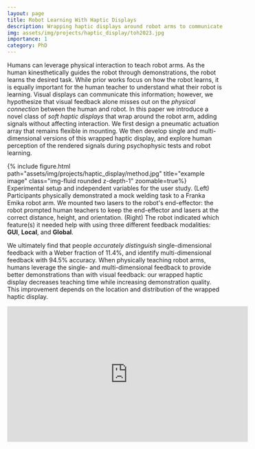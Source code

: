 ```yaml
---
layout: page
title: Robot Learning With Haptic Displays
description: Wrapping haptic displays around robot arms to communicate learning
img: assets/img/projects/haptic_display/toh2023.jpg
importance: 1
category: PhD
---
```


Humans can leverage physical interaction to teach robot arms. As the human kinesthetically guides the robot through demonstrations, the robot learns the desired task. While prior works focus on how the robot learns, it is equally important for the human teacher to understand what their robot is learning. Visual displays can communicate this information; however, we hypothesize that visual feedback alone misses out on the <em>physical connection</em> between the human and robot. In this paper we introduce a novel class of <em>soft haptic displays</em> that wrap around the robot arm, adding signals without affecting interaction. We first design a pneumatic actuation array that remains flexible in mounting. We then develop single and multi-dimensional versions of this wrapped haptic display, and explore human perception of the rendered signals during psychophysic tests and robot learning.

<div class="row">
<div class="col-sm mt-3 mt-md-0">
{% include figure.html path="assets/img/projects/haptic_display/method.jpg" title="example image" class="img-fluid rounded z-depth-1" zoomable=true%}
</div>
</div>
<div class="caption">
Experimental setup and independent variables for the user study. (Left) Participants physically demonstrated a mock welding task to a Franka Emika robot arm. We mounted two lasers to the robot's end-effector: the robot prompted human teachers to keep the end-effector and lasers at the correct distance, height, and orientation. (Right) The robot indicated which feature(s) it needed help with using three different feedback modalities: <b>GUI</b>, <b>Local</b>, and <b>Global</b>.
</div>

We ultimately find that people <em>accurately distinguish</em> single-dimensional feedback with a Weber fraction of 11.4%, and identify multi-dimensional feedback with 94.5% accuracy. When physically teaching robot arms, humans leverage the single- and multi-dimensional feedback to provide better demonstrations than with visual feedback: our wrapped haptic display decreases teaching time while increasing demonstration quality. This improvement depends on the location and distribution of the wrapped haptic display.


<p align="center"><iframe width="560" height="315" src="https://www.youtube.com/embed/yPcMGeqsjdM?rel=0" title="YouTube video player" frameborder="0" allow="accelerometer; autoplay; clipboard-write; encrypted-media; gyroscope; picture-in-picture" allowfullscreen></iframe>
</p>
